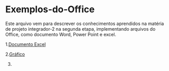 # Exemplos-do-Office

Este arquivo vem para descrever os conhecimentos aprendidos na matéria de projeto integrador-2 na segunda etapa, implementando arquivos do Office, como documento Word, Power Point e excel.

1.[Documento Excel](https://github.com/OliverBryanCavalcante/Exemplos-do-Office/blob/main/Projeto%20integrador%202.xlsx)



2.[Gráfico](https://github.com/OliverBryanCavalcante/Exemplos-do-Office/blob/main/Projeto%20integrador%202%20.png)


3.
